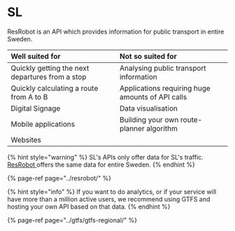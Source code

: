 # SL



ResRobot is an API which provides information for public transport in entire Sweden. 

| Well suited for | Not so suited for |
| :--- | :--- |
| Quickly getting the next departures from a stop | Analysing public transport information |
| Quickly calculating a route from A to B | Applications requiring huge amounts of API calls |
| Digital Signage | Data visualisation |
| Mobile applications | Building your own route-planner algorithm |
| Websites |  |

{% hint style="warning" %}
SL's APIs only offer data for SL's traffic. [ResRobot ](../resrobot/)offers the same data for entire Sweden.
{% endhint %}

{% page-ref page="../resrobot/" %}

{% hint style="info" %}
If you want to do analytics, or if your service will have more than a million active users, we recommend using GTFS and hosting your own API based on that data.
{% endhint %}

{% page-ref page="../gtfs/gtfs-regional/" %}


